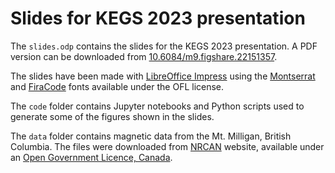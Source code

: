 # Slides for KEGS 2023 presentation

The `slides.odp` contains the slides for the KEGS 2023 presentation. A PDF
version can be downloaded from
[10.6084/m9.figshare.22151357](https://doi.org/10.6084/m9.figshare.22151357).

The slides have been made with [LibreOffice
Impress](https://www.libreoffice.org/discover/impress/) using the
[Montserrat](https://fonts.google.com/specimen/Montserrat)
and [FiraCode](https://github.com/tonsky/FiraCode) fonts available under the
OFL license.

The `code` folder contains Jupyter notebooks and Python scripts used to
generate some of the figures shown in the slides.

The `data` folder contains magnetic data from the Mt. Milligan,
British Columbia. The files were downloaded from
[NRCAN](https://natural-resources.canada.ca/home) website, available under an
[Open Government Licence, Canada](
https://open.canada.ca/en/open-government-licence-canada).

